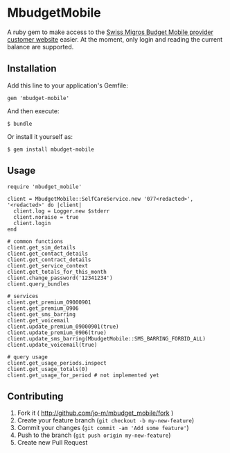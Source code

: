 # MbudgetMobile

A ruby gem to make access to the [Swiss Migros Budget Mobile provider customer website](https://www.m-budget-mobile-service.ch/MBudget/index.desktop.html?lang=d#/logon) easier. At the moment, only login and reading the current balance are supported.

## Installation

Add this line to your application's Gemfile:

    gem 'mbudget-mobile'

And then execute:

    $ bundle

Or install it yourself as:

    $ gem install mbudget-mobile

## Usage

    require 'mbudget_mobile'
    
    client = MbudgetMobile::SelfCareService.new '077<redacted>', '<redacted>' do |client|
      client.log = Logger.new $stderr
      client.noraise = true
      client.login
    end
    
    # common functions
    client.get_sim_details
    client.get_contact_details
    client.get_contract_details
    client.get_service_context
    client.get_totals_for_this_month
    client.change_password('12341234')
    client.query_bundles

    # services
    client.get_premium_09000901
    client.get_premium_0906
    client.get_sms_barring
    client.get_voicemail
    client.update_premium_09000901(true)
    client.update_premium_0906(true)
    client.update_sms_barring(MbudgetMobile::SMS_BARRING_FORBID_ALL)
    client.update_voicemail(true)

    # query usage
    client.get_usage_periods.inspect
    client.get_usage_totals(0)
    client.get_usage_for_period # not implemented yet

## Contributing

1. Fork it ( http://github.com/jo-m/mbudget_mobile/fork )
2. Create your feature branch (`git checkout -b my-new-feature`)
3. Commit your changes (`git commit -am 'Add some feature'`)
4. Push to the branch (`git push origin my-new-feature`)
5. Create new Pull Request
